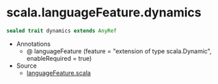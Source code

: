 
#                        scala.languageFeature.dynamics                        #

```scala
sealed trait dynamics extends AnyRef
```

* Annotations
  * @ languageFeature (feature = "extension of type scala.Dynamic",
    enableRequired = true)
* Source
  * [languageFeature.scala](https://github.com/scala/scala/tree/6d09a1ba5f/src/library/scala/languageFeature.scala#L1)

